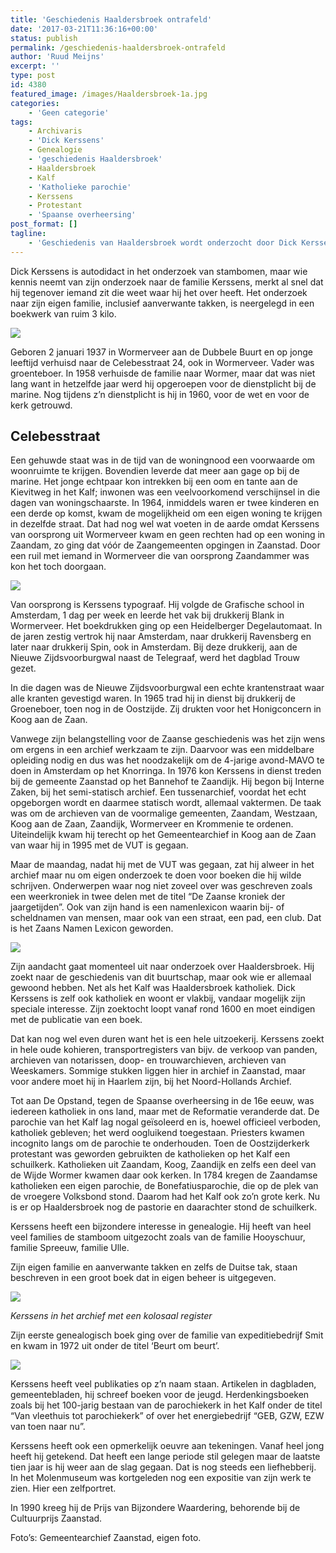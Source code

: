 ```yaml
---
title: 'Geschiedenis Haaldersbroek ontrafeld'
date: '2017-03-21T11:36:16+00:00'
status: publish
permalink: /geschiedenis-haaldersbroek-ontrafeld
author: 'Ruud Meijns'
excerpt: ''
type: post
id: 4380
featured_image: /images/Haaldersbroek-1a.jpg
categories:
    - 'Geen categorie'
tags:
    - Archivaris
    - 'Dick Kerssens'
    - Genealogie
    - 'geschiedenis Haaldersbroek'
    - Haaldersbroek
    - Kalf
    - 'Katholieke parochie'
    - Kerssens
    - Protestant
    - 'Spaanse overheersing'
post_format: []
tagline:
    - 'Geschiedenis van Haaldersbroek wordt onderzocht door Dick Kerssens, gepensioneerd archivaris.'
---
```

Dick Kerssens is autodidact in het onderzoek van stambomen, maar wie kennis neemt van zijn onderzoek naar de familie Kerssens, merkt al snel dat hij tegenover iemand zit die weet waar hij het over heeft. Het onderzoek naar zijn eigen familie, inclusief aanverwante takken, is neergelegd in een boekwerk van ruim 3 kilo.

![](/images/Kerssens1.jpg)

Geboren 2 januari 1937 in Wormerveer aan de Dubbele Buurt en op jonge leeftijd verhuisd naar de Celebesstraat 24, ook in Wormerveer. Vader was groenteboer. In 1958 verhuisde de familie naar Wormer, maar dat was niet lang want in hetzelfde jaar werd hij opgeroepen voor de dienstplicht bij de marine. Nog tijdens z’n dienstplicht is hij in 1960, voor de wet en voor de kerk getrouwd.

## Celebesstraat

Een gehuwde staat was in de tijd van de woningnood een voorwaarde om woonruimte te krijgen. Bovendien leverde dat meer aan gage op bij de marine. Het jonge echtpaar kon intrekken bij een oom en tante aan de Kievitweg in het Kalf; inwonen was een veelvoorkomend verschijnsel in die dagen van woningschaarste. In 1964, inmiddels waren er twee kinderen en een derde op komst, kwam de mogelijkheid om een eigen woning te krijgen in dezelfde straat. Dat had nog wel wat voeten in de aarde omdat Kerssens van oorsprong uit Wormerveer kwam en geen rechten had op een woning in Zaandam, zo ging dat vóór de Zaangemeenten opgingen in Zaanstad. Door een ruil met iemand in Wormerveer die van oorsprong Zaandammer was kon het toch doorgaan.

![](/images/Kerssens2.jpg)

Van oorsprong is Kerssens typograaf. Hij volgde de Grafische school in Amsterdam, 1 dag per week en leerde het vak bij drukkerij Blank in Wormerveer. Het boekdrukken ging op een Heidelberger Degelautomaat. In de jaren zestig vertrok hij naar Amsterdam, naar drukkerij Ravensberg en later naar drukkerij Spin, ook in Amsterdam. Bij deze drukkerij, aan de Nieuwe Zijdsvoorburgwal naast de Telegraaf, werd het dagblad Trouw gezet.

In die dagen was de Nieuwe Zijdsvoorburgwal een echte krantenstraat waar alle kranten gevestigd waren. In 1965 trad hij in dienst bij drukkerij de Groeneboer, toen nog in de Oostzijde. Zij drukten voor het Honigconcern in Koog aan de Zaan.

Vanwege zijn belangstelling voor de Zaanse geschiedenis was het zijn wens om ergens in een archief werkzaam te zijn. Daarvoor was een middelbare opleiding nodig en dus was het noodzakelijk om de 4-jarige avond-MAVO te doen in Amsterdam op het Knorringa. In 1976 kon Kerssens in dienst treden bij de gemeente Zaanstad op het Bannehof te Zaandijk. Hij begon bij Interne Zaken, bij het semi-statisch archief. Een tussenarchief, voordat het echt opgeborgen wordt en daarmee statisch wordt, allemaal vaktermen. De taak was om de archieven van de voormalige gemeenten, Zaandam, Westzaan, Koog aan de Zaan, Zaandijk, Wormerveer en Krommenie te ordenen. Uiteindelijk kwam hij terecht op het Gemeentearchief in Koog aan de Zaan van waar hij in 1995 met de VUT is gegaan.

Maar de maandag, nadat hij met de VUT was gegaan, zat hij alweer in het archief maar nu om eigen onderzoek te doen voor boeken die hij wilde schrijven. Onderwerpen waar nog niet zoveel over was geschreven zoals een weerkroniek in twee delen met de titel “De Zaanse kroniek der jaargetijden”. Ook van zijn hand is een namenlexicon waarin bij- of scheldnamen van mensen, maar ook van een straat, een pad, een club. Dat is het Zaans Namen Lexicon geworden.

![](/images/Kerssens4.jpg)

Zijn aandacht gaat momenteel uit naar onderzoek over Haaldersbroek. Hij zoekt naar de geschiedenis van dit buurtschap, maar ook wie er allemaal gewoond hebben. Net als het Kalf was Haaldersbroek katholiek. Dick Kerssens is zelf ook katholiek en woont er vlakbij, vandaar mogelijk zijn speciale interesse. Zijn zoektocht loopt vanaf rond 1600 en moet eindigen met de publicatie van een boek.

Dat kan nog wel even duren want het is een hele uitzoekerij. Kerssens zoekt in hele oude kohieren, transportregisters van bijv. de verkoop van panden, archieven van notarissen, doop- en trouwarchieven, archieven van Weeskamers. Sommige stukken liggen hier in archief in Zaanstad, maar voor andere moet hij in Haarlem zijn, bij het Noord-Hollands Archief.

Tot aan De Opstand, tegen de Spaanse overheersing in de 16e eeuw, was iedereen katholiek in ons land, maar met de Reformatie veranderde dat. De parochie van het Kalf lag nogal geïsoleerd en is, hoewel officieel verboden, katholiek gebleven; het werd oogluikend toegestaan. Priesters kwamen incognito langs om de parochie te onderhouden. Toen de Oostzijderkerk protestant was geworden gebruikten de katholieken op het Kalf een schuilkerk. Katholieken uit Zaandam, Koog, Zaandijk en zelfs een deel van de Wijde Wormer kwamen daar ook kerken. In 1784 kregen de Zaandamse katholieken een eigen parochie, de Bonefatiusparochie, die op de plek van de vroegere Volksbond stond. Daarom had het Kalf ook zo’n grote kerk. Nu is er op Haaldersbroek nog de pastorie en daarachter stond de schuilkerk.

Kerssens heeft een bijzondere interesse in genealogie. Hij heeft van heel veel families de stamboom uitgezocht zoals van de familie Hooyschuur, familie Spreeuw, familie Ulle.

Zijn eigen familie en aanverwante takken en zelfs de Duitse tak, staan beschreven in een groot boek dat in eigen beheer is uitgegeven.

![](/images/Kerssens5.jpg)

*Kerssens in het archief met een kolosaal register*

Zijn eerste genealogisch boek ging over de familie van expeditiebedrijf Smit en kwam in 1972 uit onder de titel ‘Beurt om beurt’.

![](/images/Kerssens3.jpg)

Kerssens heeft veel publikaties op z’n naam staan. Artikelen in dagbladen, gemeentebladen, hij schreef boeken voor de jeugd. Herdenkingsboeken zoals bij het 100-jarig bestaan van de parochiekerk in het Kalf onder de titel “Van vleethuis tot parochiekerk” of over het energiebedrijf “GEB, GZW, EZW van toen naar nu”.

Kerssens heeft ook een opmerkelijk oeuvre aan tekeningen. Vanaf heel jong heeft hij getekend. Dat heeft een lange periode stil gelegen maar de laatste tien jaar is hij weer aan de slag gegaan. Dat is nog steeds een liefhebberij. In het Molenmuseum was kortgeleden nog een expositie van zijn werk te zien. Hier een zelfportret.

In 1990 kreeg hij de Prijs van Bijzondere Waardering, behorende bij de Cultuurprijs Zaanstad.

Foto’s: Gemeentearchief Zaanstad, eigen foto.